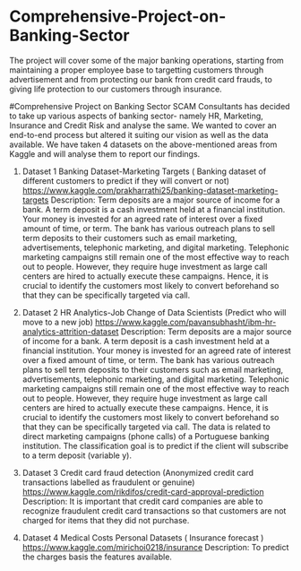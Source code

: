# Comprehensive-Project-on-Banking-Sector
The project will cover some of the major banking operations, starting from maintaining a proper employee base to targetting customers through advertisement and from protecting our bank from credit card frauds, to giving life protection to our customers through insurance.


#Comprehensive Project on Banking Sector
SCAM Consultants has decided to take up various aspects of banking sector- namely HR, Marketing, Insurance and Credit Risk and analyse the same.
We wanted to cover an end-to-end process but altered it suiting our vision as well as the data available. We have taken 4 datasets on the above-mentioned areas from Kaggle and will analyse them to report our findings.


1)	Dataset 1
Banking Dataset-Marketing Targets ( Banking dataset of different customers to predict if they will convert or not)
https://www.kaggle.com/prakharrathi25/banking-dataset-marketing-targets
Description: Term deposits are a major source of income for a bank.
A term deposit is a cash investment held at a financial institution. Your money is invested for an agreed rate of interest over a fixed amount of time, or term.
The bank has various outreach plans to sell term deposits to their
customers such as email marketing, advertisements, telephonic marketing, and digital marketing.
Telephonic marketing campaigns still remain one of the most effective way to reach out to people. However, they require huge investment as large call centers are hired to actually execute these campaigns. Hence, it is crucial to identify the customers most likely to convert beforehand so that they can be specifically targeted via call.

2)	Dataset 2
HR Analytics-Job Change of Data Scientists (Predict who will move to a new job)
https://www.kaggle.com/pavansubhasht/ibm-hr-analytics-attrition-dataset
Description: Term deposits are a major source of income for a bank. A term deposit is a cash investment held at a financial institution. Your money is invested for an agreed rate of interest over a fixed amount of time, or term. The bank has various outreach plans to sell term deposits to their customers such as email marketing, advertisements, telephonic marketing, and digital marketing.
Telephonic marketing campaigns still remain one of the most effective way to reach out to people. However, they require huge investment as large call centers are hired to actually execute these campaigns. Hence, it is crucial to identify the customers most likely to convert beforehand so that they can be specifically targeted via call.
The data is related to direct marketing campaigns (phone calls) of a Portuguese banking institution. The classification goal is to predict if the client will subscribe to a term deposit (variable y).

3)	Dataset 3 
Credit card fraud detection (Anonymized credit card transactions labelled as fraudulent or genuine)
https://www.kaggle.com/rikdifos/credit-card-approval-prediction
Description: It is important that credit card companies are able to recognize fraudulent credit card transactions so that customers are not charged for items that they did not purchase.


4)	Dataset 4
Medical Costs Personal Datasets ( Insurance forecast )
https://www.kaggle.com/mirichoi0218/insurance
Description: To predict the charges basis the features available.
